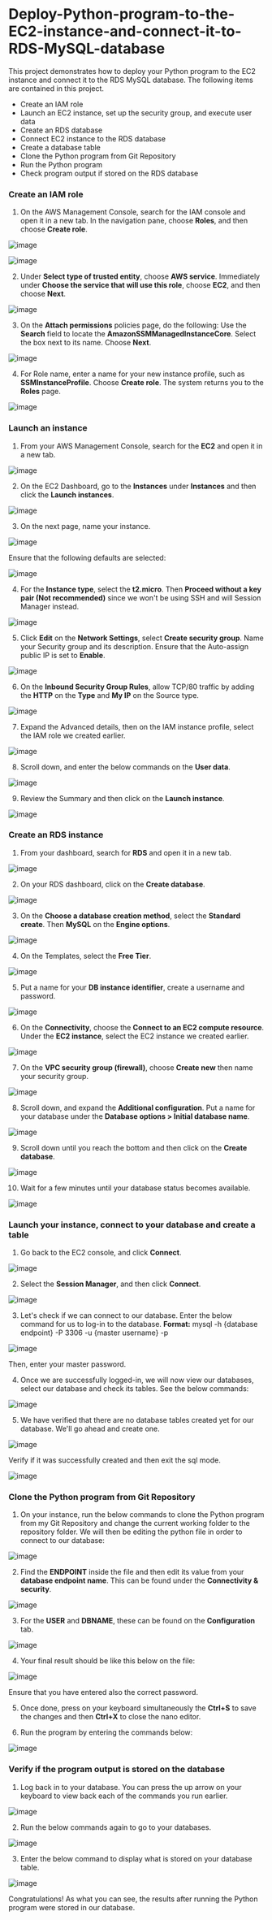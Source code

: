 # Deploy-Python-program-to-the-EC2-instance-and-connect-it-to-RDS-MySQL-database

This project demonstrates how to deploy your Python program to the EC2 instance and connect it to the RDS MySQL database. The following items are contained in this project.

- Create an IAM role
- Launch an EC2 instance, set up the security group, and execute user data
- Create an RDS database
- Connect EC2 instance to the RDS database
- Create a database table
- Clone the Python program from Git Repository
- Run the Python program
- Check program output if stored on the RDS database

### Create an IAM role

1. On the AWS Management Console, search for the IAM console and open it in a new tab. In the navigation pane, choose **Roles**, and then choose **Create role**.

![image](https://github.com/ericksonaspa/Highly-Available-and-Scalable-Web-Application/assets/77118362/4f65edb4-5e95-46db-b4a8-dcde291c3069)

![image](https://github.com/ericksonaspa/Highly-Available-and-Scalable-Web-Application/assets/77118362/2b825fb9-0d02-4f94-8de4-3b8cb788bac2)

2. Under **Select type of trusted entity**, choose **AWS service**. Immediately under **Choose the service that will use this role**, choose **EC2**, and then choose **Next**.

![image](https://github.com/ericksonaspa/Highly-Available-and-Scalable-Web-Application/assets/77118362/6626e733-2e79-42f1-b54e-e291aac5f97f)

3. On the **Attach permissions** policies page, do the following: Use the **Search** field to locate the **AmazonSSMManagedInstanceCore**. Select the box next to its name. Choose **Next**.

![image](https://github.com/ericksonaspa/Highly-Available-and-Scalable-Web-Application/assets/77118362/86a70df9-3d71-4c53-9ba9-dca737e0438e)

4. For Role name, enter a name for your new instance profile, such as **SSMInstanceProfile**. Choose **Create role**. The system returns you to the **Roles** page. 

![image](https://github.com/ericksonaspa/Highly-Available-and-Scalable-Web-Application/assets/77118362/897bd207-1a10-4bd7-9cde-69f0a0239ff0)

### Launch an instance

1. From your AWS Management Console, search for the **EC2** and open it in a new tab.

![image](https://github.com/ericksonaspa/Deploy-Python-program-to-the-EC2-instance-and-connect-it-to-RDS-MySQL-database/assets/77118362/65ed5118-dad8-42ef-83e2-945913a0c5fc)

2. On the EC2 Dashboard, go to the **Instances** under **Instances** and then click the **Launch instances**. 

![image](https://github.com/ericksonaspa/Deploy-Python-program-to-the-EC2-instance-and-connect-it-to-RDS-MySQL-database/assets/77118362/dcd8f152-8764-44d1-8415-2c6345253255)

3. On the next page, name your instance. 

![image](https://github.com/ericksonaspa/Deploy-Python-program-to-the-EC2-instance-and-connect-it-to-RDS-MySQL-database/assets/77118362/aff73b81-961f-4540-b1d6-7aa5e997d0fd)

Ensure that the following defaults are selected: 

![image](https://github.com/ericksonaspa/Deploy-Python-program-to-the-EC2-instance-and-connect-it-to-RDS-MySQL-database/assets/77118362/75e46533-9ad7-45ab-ab01-c06145c121f9)

4. For the **Instance type**, select the **t2.micro**. Then **Proceed without a key pair (Not recommended)** since we won't be using SSH and will Session Manager instead. 

![image](https://github.com/ericksonaspa/Deploy-Python-program-to-the-EC2-instance-and-connect-it-to-RDS-MySQL-database/assets/77118362/aa907b95-bdeb-4c1d-8e4b-f7bb08dc9173)

5. Click **Edit** on the **Network Settings**, select **Create security group**. Name your Security group and its description. Ensure that the Auto-assign public IP is set to **Enable**. 

![image](https://github.com/ericksonaspa/Deploy-Python-program-to-the-EC2-instance-and-connect-it-to-RDS-MySQL-database/assets/77118362/08ebb0c2-6f65-434b-9801-1d22698fa492)

6. On the **Inbound Security Group Rules**, allow TCP/80 traffic by adding the **HTTP** on the **Type** and **My IP** on the Source type. 

![image](https://github.com/ericksonaspa/Deploy-Python-program-to-the-EC2-instance-and-connect-it-to-RDS-MySQL-database/assets/77118362/b400105a-e4a5-4ec6-8250-0b76d86b0e40)

7. Expand the Advanced details, then on the IAM instance profile, select the IAM role we created earlier. 

![image](https://github.com/ericksonaspa/Deploy-Python-program-to-the-EC2-instance-and-connect-it-to-RDS-MySQL-database/assets/77118362/c3a371ec-e09a-4a2b-a24f-af64fbe7b57e)

8. Scroll down, and enter the below commands on the **User data**. 

![image](https://github.com/ericksonaspa/Deploy-Python-program-to-the-EC2-instance-and-connect-it-to-RDS-MySQL-database/assets/77118362/5dbc8313-d07f-44ba-a48a-044ee3eec339)

9. Review the Summary and then click on the **Launch instance**. 

![image](https://github.com/ericksonaspa/Deploy-Python-program-to-the-EC2-instance-and-connect-it-to-RDS-MySQL-database/assets/77118362/186a33be-ae10-4270-86bb-809f55dd5ec1)

### Create an RDS instance

1. From your dashboard, search for **RDS** and open it in a new tab. 

![image](https://github.com/ericksonaspa/Deploy-Python-program-to-the-EC2-instance-and-connect-it-to-RDS-MySQL-database/assets/77118362/ec586101-e5e2-4b3d-af20-9dc4274dbe20)

2. On your RDS dashboard, click on the **Create database**. 

![image](https://github.com/ericksonaspa/Deploy-Python-program-to-the-EC2-instance-and-connect-it-to-RDS-MySQL-database/assets/77118362/f41b2d0d-dc52-4239-8c60-5aea763b91fb)

3. On the **Choose a database creation method**, select the **Standard create**. Then **MySQL** on the **Engine options**. 

![image](https://github.com/ericksonaspa/Deploy-Python-program-to-the-EC2-instance-and-connect-it-to-RDS-MySQL-database/assets/77118362/7928e613-6b59-4295-a3e6-087acece8a69)

4. On the Templates, select the **Free Tier**. 

![image](https://github.com/ericksonaspa/Deploy-Python-program-to-the-EC2-instance-and-connect-it-to-RDS-MySQL-database/assets/77118362/af8dbc46-d612-4ad9-a5ab-d47db92121a5)

5. Put a name for your **DB instance identifier**, create a username and password. 

![image](https://github.com/ericksonaspa/Deploy-Python-program-to-the-EC2-instance-and-connect-it-to-RDS-MySQL-database/assets/77118362/635deb1d-fb70-439d-8fc6-bfcf6aa58692)

6. On the **Connectivity**, choose the **Connect to an EC2 compute resource**. Under the **EC2 instance**, select the EC2 instance we created earlier. 

![image](https://github.com/ericksonaspa/Deploy-Python-program-to-the-EC2-instance-and-connect-it-to-RDS-MySQL-database/assets/77118362/f62dc866-35d9-4aa1-b1be-df07a2ef34ec)

7. On the **VPC security group (firewall)**, choose **Create new** then name your security group. 

![image](https://github.com/ericksonaspa/Deploy-Python-program-to-the-EC2-instance-and-connect-it-to-RDS-MySQL-database/assets/77118362/e85ebfeb-3447-48be-ba42-52f1a392cc2b)

8. Scroll down, and expand the **Additional configuration**. Put a name for your database under the **Database options > Initial database name**. 

![image](https://github.com/ericksonaspa/Deploy-Python-program-to-the-EC2-instance-and-connect-it-to-RDS-MySQL-database/assets/77118362/75675fd6-5c6c-4cbd-ad8d-c946455f652d)

9. Scroll down until you reach the bottom and then click on the **Create database**. 

![image](https://github.com/ericksonaspa/Deploy-Python-program-to-the-EC2-instance-and-connect-it-to-RDS-MySQL-database/assets/77118362/75c0d313-07b7-4eae-8970-b274daa6ba2b)

10. Wait for a few minutes until your database status becomes available. 

![image](https://github.com/ericksonaspa/Deploy-Python-program-to-the-EC2-instance-and-connect-it-to-RDS-MySQL-database/assets/77118362/5667be8b-0506-477e-af1c-5cc68fbbb442)

### Launch your instance, connect to your database and create a table

1. Go back to the EC2 console, and click **Connect**. 

![image](https://github.com/ericksonaspa/Deploy-Python-program-to-the-EC2-instance-and-connect-it-to-RDS-MySQL-database/assets/77118362/9f871296-3e05-4743-8c11-3b069e7a1197)

2. Select the **Session Manager**, and then click **Connect**. 

![image](https://github.com/ericksonaspa/Deploy-Python-program-to-the-EC2-instance-and-connect-it-to-RDS-MySQL-database/assets/77118362/3427f58f-3297-4ed1-96ad-003e5a37376c)

3. Let's check if we can connect to our database. Enter the below command for us to log-in to the database.
**Format:** mysql -h {database endpoint} -P 3306 -u {master username} -p

![image](https://github.com/ericksonaspa/Deploy-Python-program-to-the-EC2-instance-and-connect-it-to-RDS-MySQL-database/assets/77118362/6737e16b-ded7-4485-929b-ec82374dfa04)

Then, enter your master password. 

4. Once we are successfully logged-in, we will now view our databases, select our database and check its tables. See the below commands:

![image](https://github.com/ericksonaspa/Deploy-Python-program-to-the-EC2-instance-and-connect-it-to-RDS-MySQL-database/assets/77118362/fbb83841-8245-4325-9139-2ac267769376)

5. We have verified that there are no database tables created yet for our database. We'll go ahead and create one. 

![image](https://github.com/ericksonaspa/Deploy-Python-program-to-the-EC2-instance-and-connect-it-to-RDS-MySQL-database/assets/77118362/a4618052-ff50-4933-a704-9de9ad785159)

Verify if it was successfully created and then exit the sql mode. 

![image](https://github.com/ericksonaspa/Deploy-Python-program-to-the-EC2-instance-and-connect-it-to-RDS-MySQL-database/assets/77118362/e369fd02-decf-4d6e-b628-65ddac8511fe)

### Clone the Python program from Git Repository

1. On your instance, run the below commands to clone the Python program from my Git Repository and change the current working folder to the repository folder. We will then be editing the python file in order to connect to our database:

![image](https://github.com/ericksonaspa/Deploy-Python-program-to-the-EC2-instance-and-connect-it-to-RDS-MySQL-database/assets/77118362/7a13366e-ad38-43a3-8ff9-963adb79b93c)

2. Find the **ENDPOINT** inside the file and then edit its value from your **database endpoint name**. This can be found under the **Connectivity & security**. 

![image](https://github.com/ericksonaspa/Deploy-Python-program-to-the-EC2-instance-and-connect-it-to-RDS-MySQL-database/assets/77118362/0f613eb7-923c-4c66-b843-27f243302dad)

3. For the **USER** and **DBNAME**, these can be found on the **Configuration** tab. 

![image](https://github.com/ericksonaspa/Deploy-Python-program-to-the-EC2-instance-and-connect-it-to-RDS-MySQL-database/assets/77118362/5bd6959b-ef2e-465e-9dd1-101fe7879870)

4. Your final result should be like this below on the file: 

![image](https://github.com/ericksonaspa/Deploy-Python-program-to-the-EC2-instance-and-connect-it-to-RDS-MySQL-database/assets/77118362/48eae0f0-e7c6-4114-aafb-55d5011660df)

Ensure that you have entered also the correct password. 

5. Once done, press on your keyboard simultaneously the **Ctrl+S** to save the changes and then **Ctrl+X** to close the nano editor. 

6. Run the program by entering the commands below:

![image](https://github.com/ericksonaspa/Deploy-Python-program-to-the-EC2-instance-and-connect-it-to-RDS-MySQL-database/assets/77118362/d5d8b953-42ed-44d5-a1f1-a4bb0e1a6af2)

### Verify if the program output is stored on the database

1. Log back in to your database. You can press the up arrow on your keyboard to view back each of the commands you run earlier. 

![image](https://github.com/ericksonaspa/Deploy-Python-program-to-the-EC2-instance-and-connect-it-to-RDS-MySQL-database/assets/77118362/4f01cf35-e0e0-494b-b3e0-f7c00b8db5e1)

2. Run the below commands again to go to your databases. 

![image](https://github.com/ericksonaspa/Deploy-Python-program-to-the-EC2-instance-and-connect-it-to-RDS-MySQL-database/assets/77118362/9b23ca7c-5a59-4c57-86aa-b4dcaf7d8083)

3. Enter the below command to display what is stored on your database table. 

![image](https://github.com/ericksonaspa/Deploy-Python-program-to-the-EC2-instance-and-connect-it-to-RDS-MySQL-database/assets/77118362/ab13387e-e126-4165-8afc-2ab3e78fcc29)

Congratulations! As what you can see, the results after running the Python program were stored in our database. 
